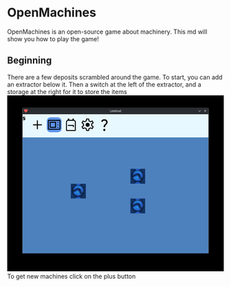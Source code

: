 # OpenMachines
OpenMachines is an open-source game about machinery. This md will show you how to play the game!</br>
## Beginning
There are a few deposits scrambled around the game. To start, you can add an extractor below it. Then a switch at the left of the extractor, and a storage at the right for it to store the items</br>
![gay](screenshots/image.png)
To get new machines click on the plus button
